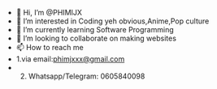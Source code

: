 - 👋 Hi, I’m @PHIMIJX
- 👀 I’m interested in Coding yeh obvious,Anime,Pop culture
- 🌱 I’m currently learning Software Programming
- 💞️ I’m looking to collaborate on making websites
- 📫 How to reach me
- 1.via email:phimjxxx@gmail.com
- 2. Whatsapp/Telegram: 0605840098

<!---
PHIMIJX/PHIMIJX is a ✨ special ✨ repository because its `README.md` (this file) appears on your GitHub profile.
You can click the Preview link to take a look at your changes.
--->
